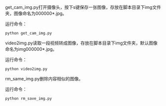 get_cam_img.py打开摄像头，按下s键保存一张图像，存放在脚本目录下img文件夹，图像命名为000000*.jpg。

运行命令：

```
python get_cam_img.py
```



video2img.py读取一段视频转成图像，存放在脚本目录下img文件夹，默认图像命名为img000000*.jpg。

运行命令：

```
python video2img.py
```



rm_same_img.py删除内容相似的图像。

运行命令：

```
python rm_save_img.py
```

